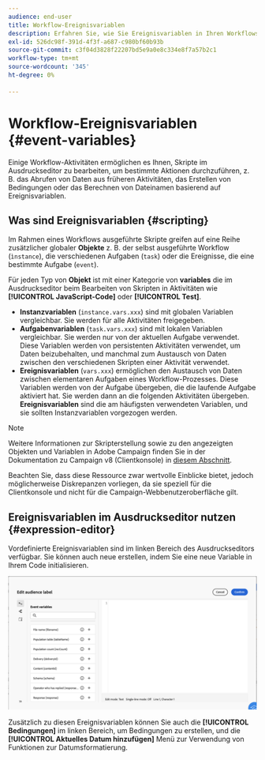 ```yaml
---
audience: end-user
title: Workflow-Ereignisvariablen
description: Erfahren Sie, wie Sie Ereignisvariablen in Ihren Workflows nutzen können.
exl-id: 526dc98f-391d-4f3f-a687-c980bf60b93b
source-git-commit: c3f04d3828f22207bd5e9a0e8c334e8f7a57b2c1
workflow-type: tm+mt
source-wordcount: '345'
ht-degree: 0%

---
```


# Workflow-Ereignisvariablen {#event-variables}

Einige Workflow-Aktivitäten ermöglichen es Ihnen, Skripte im Ausdruckseditor zu bearbeiten, um bestimmte Aktionen durchzuführen, z. B. das Abrufen von Daten aus früheren Aktivitäten, das Erstellen von Bedingungen oder das Berechnen von Dateinamen basierend auf Ereignisvariablen.

## Was sind Ereignisvariablen {#scripting}

Im Rahmen eines Workflows ausgeführte Skripte greifen auf eine Reihe zusätzlicher globaler **Objekte** z. B. der selbst ausgeführte Workflow (`ìnstance`), die verschiedenen Aufgaben (`task`) oder die Ereignisse, die eine bestimmte Aufgabe (`event`).

Für jeden Typ von **Objekt** ist mit einer Kategorie von **variables** die im Ausdruckseditor beim Bearbeiten von Skripten in Aktivitäten wie **[!UICONTROL JavaScript-Code]** oder **[!UICONTROL Test]**.

* **Instanzvariablen** (`instance.vars.xxx`) sind mit globalen Variablen vergleichbar. Sie werden für alle Aktivitäten freigegeben.
* **Aufgabenvariablen** (`task.vars.xxx`) sind mit lokalen Variablen vergleichbar. Sie werden nur von der aktuellen Aufgabe verwendet. Diese Variablen werden von persistenten Aktivitäten verwendet, um Daten beizubehalten, und manchmal zum Austausch von Daten zwischen den verschiedenen Skripten einer Aktivität verwendet.
* **Ereignisvariablen** (`vars.xxx`) ermöglichen den Austausch von Daten zwischen elementaren Aufgaben eines Workflow-Prozesses. Diese Variablen werden von der Aufgabe übergeben, die die laufende Aufgabe aktiviert hat. Sie werden dann an die folgenden Aktivitäten übergeben. **Ereignisvariablen** sind die am häufigsten verwendeten Variablen, und sie sollten Instanzvariablen vorgezogen werden.

>[!NOTE]
>
>Weitere Informationen zur Skripterstellung sowie zu den angezeigten Objekten und Variablen in Adobe Campaign finden Sie in der Dokumentation zu Campaign v8 (Clientkonsole) in [diesem Abschnitt](https://experienceleague.adobe.com/en/docs/campaign/automation/workflows/advanced-management/javascript-scripts-and-templates).
>
>Beachten Sie, dass diese Ressource zwar wertvolle Einblicke bietet, jedoch möglicherweise Diskrepanzen vorliegen, da sie speziell für die Clientkonsole und nicht für die Campaign-Webbenutzeroberfläche gilt.

## Ereignisvariablen im Ausdruckseditor nutzen {#expression-editor}

Vordefinierte Ereignisvariablen sind im linken Bereich des Ausdruckseditors verfügbar. Sie können auch neue erstellen, indem Sie eine neue Variable in Ihrem Code initialisieren.

![](assets/event-variables.png)

Zusätzlich zu diesen Ereignisvariablen können Sie auch die **[!UICONTROL Bedingungen]** im linken Bereich, um Bedingungen zu erstellen, und die **[!UICONTROL Aktuelles Datum hinzufügen]** Menü zur Verwendung von Funktionen zur Datumsformatierung.
